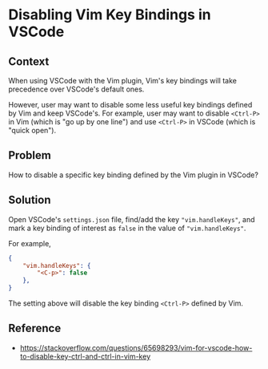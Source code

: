 # Disabling Vim Key Bindings in VSCode

## Context

When using VSCode with the Vim plugin, Vim's key bindings will take precedence over VSCode's default ones.

However, user may want to disable some less useful key bindings defined by Vim and keep VSCode's. For example, user may want to disable `<Ctrl-P>` in Vim (which is "go up by one line") and use `<Ctrl-P>` in VSCode (which is "quick open").

## Problem

How to disable a specific key binding defined by the Vim plugin in VSCode?

## Solution

Open VSCode's `settings.json` file, find/add the key `"vim.handleKeys"`, and mark a key binding of interest as `false` in the value of `"vim.handleKeys"`.

For example,

```json
{
    "vim.handleKeys": {
        "<C-p>": false
    },
}
```

The setting above will disable the key binding `<Ctrl-P>` defined by Vim.

## Reference

* https://stackoverflow.com/questions/65698293/vim-for-vscode-how-to-disable-key-ctrl-and-ctrl-in-vim-key